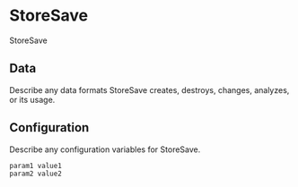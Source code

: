 # StoreSave

StoreSave

## Data

Describe any data formats StoreSave creates, destroys, changes, analyzes, or its usage.




## Configuration

Describe any configuration variables for StoreSave.

```
param1 value1
param2 value2
```
